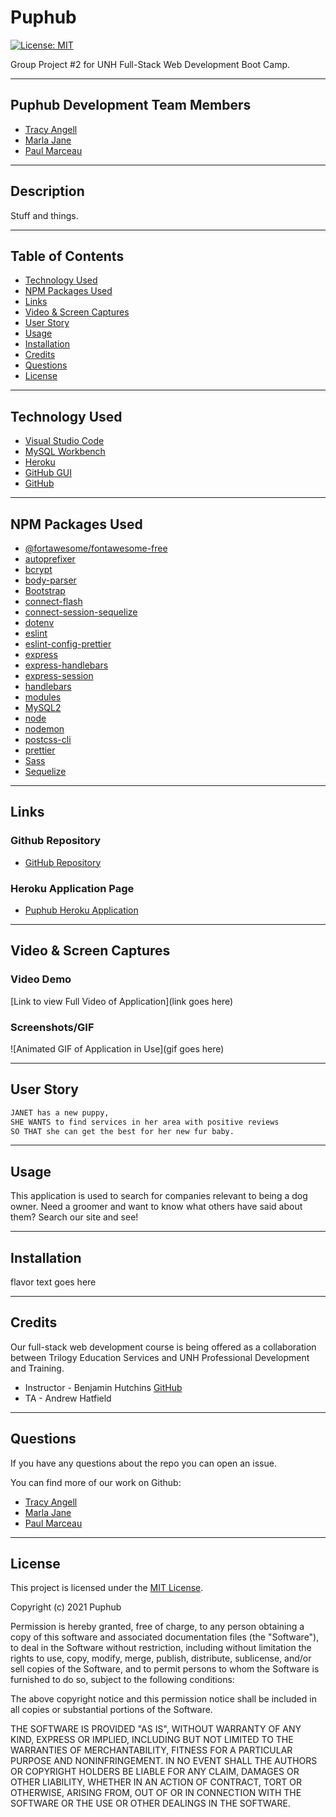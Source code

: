 # Puphub

[![License: MIT](https://img.shields.io/badge/License-MIT-yellow.svg)](https://opensource.org/licenses/MIT)

Group Project #2 for UNH Full-Stack Web Development Boot Camp.

***

## Puphub Development Team Members

- [Tracy Angell](https://www.github.com/tracye1083)
- [Marla Jane](https://github.com/MarlaJane)
- [Paul Marceau](https://github.com/pmarceaujr)

***

## Description

Stuff and things.

***

## Table of Contents

- [Technology Used](#technology-used)
- [NPM Packages Used](#npm-packages-used)
- [Links](#links)
- [Video & Screen Captures](#video--screen-captures)
- [User Story](#user-story)
- [Usage](#usage)
- [Installation](#installation)
- [Credits](#credits)
- [Questions](#questions)
- [License](#license)

***

## Technology Used

- [Visual Studio Code](https://code.visualstudio.com/)
- [MySQL Workbench](https://www.mysql.com/products/workbench/)
- [Heroku](https://www.heroku.com/)
- [GitHub GUI](https://desktop.github.com/)
- [GitHub](https://www.github.com)

***

## NPM Packages Used

- [@fortawesome/fontawesome-free](https://www.npmjs.com/package/@fortawesome/fontawesome-free)
- [autoprefixer](https://www.npmjs.com/package/autoprefixer)
- [bcrypt](https://www.npmjs.com/package/bcrypt)
- [body-parser](https://www.npmjs.com/package/body-parser)
- [Bootstrap](https://www.npmjs.com/package/bootstrap)
- [connect-flash](https://www.npmjs.com/package/connect-flash)
- [connect-session-sequelize](https://www.npmjs.com/package/connect-session-sequelize)
- [dotenv](https://www.npmjs.com/package/dotenv)
- [eslint](https://www.npmjs.com/package/eslint)
- [eslint-config-prettier](https://www.npmjs.com/package/eslint-config-prettier)
- [express](https://www.npmjs.com/package/express)
- [express-handlebars](https://www.npmjs.com/package/express-handlebars)
- [express-session](https://www.npmjs.com/package/express-session)
- [handlebars](https://www.npmjs.com/package/handlebars)
- [modules](https://www.npmjs.com/package/modules)
- [MySQL2](https://www.npmjs.com/package/mysql2)
- [node](https://www.npmjs.com/package/node)
- [nodemon](https://www.npmjs.com/package/nodemon)
- [postcss-cli](https://www.npmjs.com/package/postcss-cli)
- [prettier](https://www.npmjs.com/package/prettier)
- [Sass](https://www.npmjs.com/package/sass)
- [Sequelize](https://www.npmjs.com/package/sequelize)

***

## Links

### Github Repository

- [GitHub Repository](https://github.com/tracye1083/Project2)

### Heroku Application Page

- [Puphub Heroku Application](https://desolate-mountain-07284.herokuapp.com/)

***

## Video & Screen Captures

### Video Demo

[Link to view Full Video of Application](link goes here)

### Screenshots/GIF

![Animated GIF of Application in Use](gif goes here)

***

## User Story

```md
JANET has a new puppy,
SHE WANTS to find services in her area with positive reviews
SO THAT she can get the best for her new fur baby.
```

***

## Usage

This application is used to search for companies relevant to being a dog owner. Need a groomer and want to know what others have said about them? Search our site and see!

***

## Installation

flavor text goes here

***

## Credits

Our full-stack web development course is being offered as a collaboration between Trilogy Education Services and UNH Professional Development and Training.

- Instructor - Benjamin Hutchins [GitHub](https://github.com/benhutchins)
- TA - Andrew Hatfield

***

## Questions

If you have any questions about the repo you can open an issue.

You can find more of our work on Github:

- [Tracy Angell](https://www.github.com/tracye1083)
- [Marla Jane](https://github.com/MarlaJane)
- [Paul Marceau](https://github.com/pmarceaujr)

***

## License

This project is licensed under the [MIT License](https://choosealicense.com/licenses/mit).

Copyright (c) 2021 Puphub

Permission is hereby granted, free of charge, to any person obtaining a copy of this software and associated documentation files (the "Software"), to deal in the Software without restriction, including without limitation the rights to use, copy, modify, merge, publish, distribute, sublicense, and/or sell copies of the Software, and to permit persons to whom the Software is furnished to do so, subject to the following conditions:

The above copyright notice and this permission notice shall be included in all copies or substantial portions of the Software.

THE SOFTWARE IS PROVIDED "AS IS", WITHOUT WARRANTY OF ANY KIND, EXPRESS OR IMPLIED, INCLUDING BUT NOT LIMITED TO THE WARRANTIES OF MERCHANTABILITY, FITNESS FOR A PARTICULAR PURPOSE AND NONINFRINGEMENT. IN NO EVENT SHALL THE AUTHORS OR COPYRIGHT HOLDERS BE LIABLE FOR ANY CLAIM, DAMAGES OR OTHER LIABILITY, WHETHER IN AN ACTION OF CONTRACT, TORT OR OTHERWISE, ARISING FROM, OUT OF OR IN CONNECTION WITH THE SOFTWARE OR THE USE OR OTHER DEALINGS IN THE
SOFTWARE.
